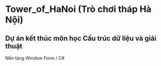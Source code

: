 # Tower_of_HaNoi (Trò chơi tháp Hà Nội)

## Dự án kết thúc môn học Cấu trúc dữ liệu và giải thuật
Nền tảng Window Form / C#
